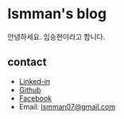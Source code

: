 # lsmman's blog

안녕하세요. 임승현이라고 합니다.

## contact
  - [Linked-in](https://www.linkedin.com/in/seunghyun-lim-489708155/)
  - [Github](https://github.com/lsmman)
  - [Facebook](https://www.facebook.com/lsmman07)
  - Email:     lsmman07@gmail.com